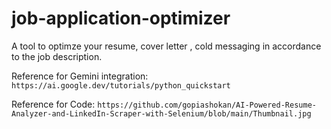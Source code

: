 # job-application-optimizer
A tool to optimze your resume, cover letter , cold messaging in accordance to the job description.

Reference for Gemini integration:
```https://ai.google.dev/tutorials/python_quickstart```

Reference for Code:
```https://github.com/gopiashokan/AI-Powered-Resume-Analyzer-and-LinkedIn-Scraper-with-Selenium/blob/main/Thumbnail.jpg```
